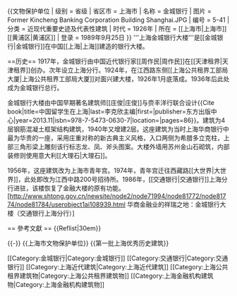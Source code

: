 {{文物保护单位
| 级别 = 省级
| 省区市 = 上海市
| 名称 = 金城银行
| 图片 = Former Kincheng Banking Corporation Building Shanghai.JPG
| 编号 = 5-41
| 分类 = 近现代重要史迹及代表性建筑
| 时代 = 1926年
| 所在 = [[上海市|上海市]][[黄浦区|黄浦区]]
| 登录 = 1989年9月25日
}}
'''上海金城银行大楼'''是[[金城银行|金城银行]]在中国[[上海|上海]]建造的银行大楼。

==历史==
1917年，金城银行由中国近代银行家[[周作民|周作民]]在[[天津租界|天津租界]]创办。次年设立上海分行。1924年，在江西路东侧[[上海公共租界工部局大厦|上海公共租界工部局大厦]]对面兴建大楼，1926年1月底落成。1936年后此处成为金城银行总行。

金城银行大楼由中国早期著名建筑师[[庄俊|庄俊]]与赍丰洋行联合设计<ref>{{Cite book|title=中国留学生在上海|last=李克欣主编|first=|publisher=东方出版中心|year=2013.11|isbn=978-7-5473-0630-7|location=|pages=86}}</ref>。建筑为4层钢筋混凝土框架结构建筑，1940年又增建2层。这座建筑为当时上海华商银行中最为华贵的一座，采用庄重对称的新古典主义风格，入口两侧为希腊多立克柱，上部三角形梁上雕刻该行标志龙、凤、斧头图案。大楼外墙用苏州金山石砌筑，内部装修则使用意大利[[大理石|大理石]]。

1956年，这座建筑改为上海市青年宫。1974年，青年宫迁往西藏路[[大世界|大世界]]，此处即改为江西中路200号招待所。1986年，[[交通银行|交通银行]]上海分行进驻，该楼恢复了金融大楼的原有功能。<ref>[http://www.shtong.gov.cn/newsite/node2/node71994/node81772/node81774/node81784/userobject1ai108939.html  华商金融业的祥瑞之地：金城银行大楼（交通银行上海分行）]</ref>

== 參考文獻 ==
{{Reflist|30em}}

{{-}}
{{上海市文物保护单位}}
{{第一批上海优秀历史建筑}}

[[Category:金城银行|Category:金城银行]]
[[Category:交通银行|Category:交通银行]]
[[Category:上海近代建筑|Category:上海近代建筑]]
[[Category:上海公共租界建筑物|Category:上海公共租界建筑物]]
[[Category:上海金融机构建筑物|Category:上海金融机构建筑物]]